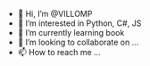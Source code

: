 - 👋 Hi, I’m @VILLOMP
- 👀 I’m interested in Python, C#, JS
- 🌱 I’m currently learning book
- 💞️ I’m looking to collaborate on ...
- 📫 How to reach me ...

<!---
VILLOMP/VILLOMP is a ✨ special ✨ repository because its `README.md` (this file) appears on your GitHub profile.
You can click the Preview link to take a look at your changes.
--->
